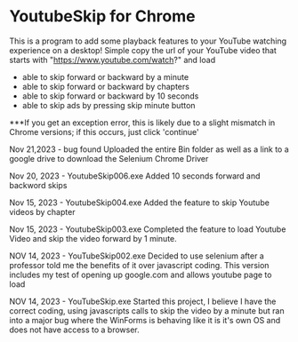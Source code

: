 # YoutubeSkip for Chrome
This is a program to add some playback features to your YouTube watching experience on a desktop! Simple copy the url of your YouTube video that starts with "https://www.youtube.com/watch?" and load
- able to skip forward or backward by a minute
- able to skip forward or backward by chapters
- able to skip forward or backward by 10 seconds
- able to skip ads by pressing skip minute button

***If you get an exception error, this is likely due to a slight mismatch in Chrome versions; if this occurs, just click 'continue'

Nov 21,2023 - bug found
Uploaded the entire Bin folder as well as a link to a google drive to download the Selenium Chrome Driver

Nov 20, 2023 - YoutubeSkip006.exe
Added 10 seconds forward and backword skips

Nov 15, 2023 - YoutubeSkip004.exe
Added the feature to skip Youtube videos by chapter

Nov 15, 2023 - YoutubeSkip003.exe
Completed the feature to load Youtube Video and skip the video forward by 1 minute.

NOV 14, 2023 - YouTubeSkip002.exe
Decided to use selenium after a professor told me the benefits of it over javascript coding. This version includes my test of opening up google.com and allows youtube page to load

NOV 14, 2023 - YouTubeSkip.exe
Started this project, I believe I have the correct coding, using javascripts calls to skip the video by a minute but ran into a major bug where the WinForms is behaving like it is it's own OS and does not have access to a browser.









